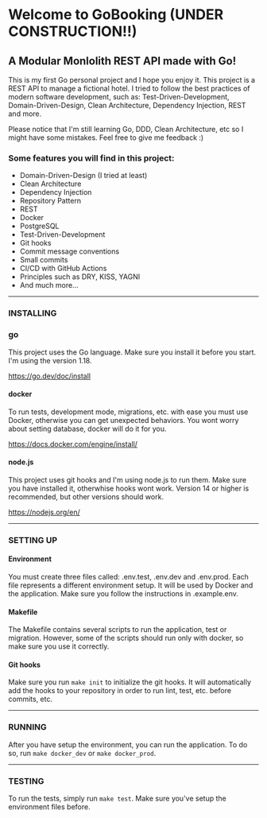 # Welcome to GoBooking (UNDER CONSTRUCTION!!)
## A Modular Monlolith REST API made with Go!
This is my first Go personal project and I hope you enjoy it. This project is a REST API to manage a fictional hotel. I tried to follow the best practices of modern software development, such as: Test-Driven-Development, Domain-Driven-Design, Clean Architecture, Dependency Injection, REST and more.

Please notice that I'm still learning Go, DDD, Clean Architecture, etc so I might have some mistakes. Feel free to give me feedback :)

### Some features you will find in this project:
- Domain-Driven-Design (I tried at least)
- Clean Architecture
- Dependency Injection
- Repository Pattern
- REST
- Docker
- PostgreSQL
- Test-Driven-Development
- Git hooks
- Commit message conventions
- Small commits
- CI/CD with GitHub Actions
- Principles such as DRY, KISS, YAGNI
- And much more...

----------

### INSTALLING
### go
This project uses the Go language. Make sure you install it before you start. I'm using the version 1.18.

https://go.dev/doc/install

#### docker
To run tests, development mode, migrations, etc. with ease you must use Docker, otherwise you can get
unexpected behaviors. You wont worry about setting database, docker will do it for you.

https://docs.docker.com/engine/install/

#### node.js
This project uses git hooks and I'm using node.js to run them. Make sure you have installed it, otherwhise hooks wont work. Version 14 or higher is recommended, but other versions should work.

https://nodejs.org/en/

----------

### SETTING UP
#### Environment
You must create three files called: .env.test, .env.dev and .env.prod. Each file represents a different environment setup.
It will be used by Docker and the application. Make sure you follow the instructions in .example.env.

#### Makefile
The Makefile contains several scripts to run the application, test or migration. However, some of the scripts should run only with docker, so make sure you use it correctly.

#### Git hooks
Make sure you run `make init` to initialize the git hooks. It will automatically add the hooks to your repository in order to run lint, test, etc. before commits, etc.

----------

### RUNNING
After you have setup the environment, you can run the application. To do so, run `make docker_dev` or `make docker_prod`.

----------

### TESTING
To run the tests, simply run `make test`. Make sure you've setup the environment files before.
